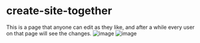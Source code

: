 # create-site-together
This is a page that anyone can edit as they like, and after a while every user on that page will see the changes.
![image](https://user-images.githubusercontent.com/70505658/155095439-531cbc2a-c7b6-494f-8adc-783b2df99973.png)
![image](https://user-images.githubusercontent.com/70505658/155095651-d2bf0b86-07f0-4335-bb77-58d1331c9ef7.png)

